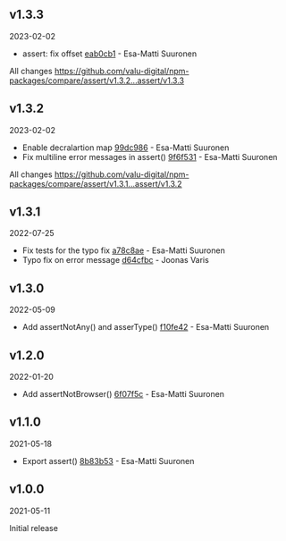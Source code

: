 ## v1.3.3

2023-02-02

-   assert: fix offset [eab0cb1](https://github.com/valu-digital/npm-packages/commit/eab0cb1) - Esa-Matti Suuronen

All changes https://github.com/valu-digital/npm-packages/compare/assert/v1.3.2...assert/v1.3.3

## v1.3.2

2023-02-02

-   Enable decralartion map [99dc986](https://github.com/valu-digital/npm-packages/commit/99dc986) - Esa-Matti Suuronen
-   Fix multiline error messages in assert() [9f6f531](https://github.com/valu-digital/npm-packages/commit/9f6f531) - Esa-Matti Suuronen

All changes https://github.com/valu-digital/npm-packages/compare/assert/v1.3.1...assert/v1.3.2

## v1.3.1

2022-07-25

-   Fix tests for the typo fix [a78c8ae](https://github.com/valu-digital/npm-packages/commit/a78c8ae) - Esa-Matti Suuronen
-   Typo fix on error message [d64cfbc](https://github.com/valu-digital/npm-packages/commit/d64cfbc) - Joonas Varis

## v1.3.0

2022-05-09

-   Add assertNotAny() and asserType() [f10fe42](https://github.com/valu-digital/npm-packages/commit/f10fe42) - Esa-Matti Suuronen

## v1.2.0

2022-01-20

-   Add assertNotBrowser() [6f07f5c](https://github.com/valu-digital/npm-packages/commit/6f07f5c) - Esa-Matti Suuronen

## v1.1.0

2021-05-18

-   Export assert() [8b83b53](https://github.com/valu-digital/npm-packages/commit/8b83b53) - Esa-Matti Suuronen

## v1.0.0

2021-05-11

Initial release

